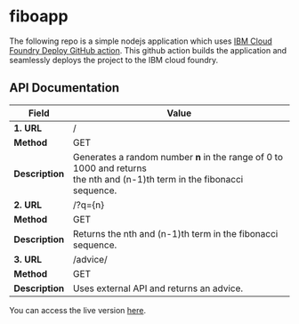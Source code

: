 # fiboapp
The following repo is a simple nodejs application which uses [IBM Cloud Foundry Deploy GitHub action](https://github.com/subhamX/ibm-cloud-foundry-deploy). This github action builds the application and seamlessly deploys the project to the IBM cloud foundry.


## API Documentation


| Field	| Value                                                                                                                          	|
|-------------	|---------------------------------------------------------------------------------------------------------------------------	|
| **1. URL**         	| /                                                                                                                         	|
| **Method**      	| GET                                                                                                                       	|
| **Description** 	| Generates a random number **n** in the range of 0 to 1000 and returns <br> the nth and (n-1)th term in the fibonacci sequence.|
| **2. URL**         	| /?q={n}                                                                                                                     	|
| **Method**      	| GET                                                                                                                       	|
| **Description** 	| Returns the nth and (n-1)th term in the fibonacci sequence.|
| **3. URL**         	| /advice/                                                                                                                     	|
| **Method**      	| GET                                                                                                                       	|
| **Description** 	| Uses external API and returns an advice.  	|


You can access the live version [here](https://fiboapp.eu-gb.cf.appdomain.cloud/). 